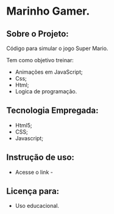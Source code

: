 # Marinho Gamer.

## Sobre o Projeto:

Código para simular o jogo Super Mario.

Tem como objetivo treinar:
- Animações em JavaScript;
- Css;
- Html;
- Logica de programação.

## Tecnologia Empregada:

- Html5;
- CSS;
- Javascript;

## Instrução de uso:

- Acesse o link - 

## Licença para: 

- Uso educacional.
